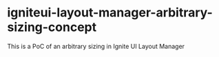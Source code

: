 # igniteui-layout-manager-arbitrary-sizing-concept
This is a PoC of an arbitrary sizing in Ignite UI Layout Manager
